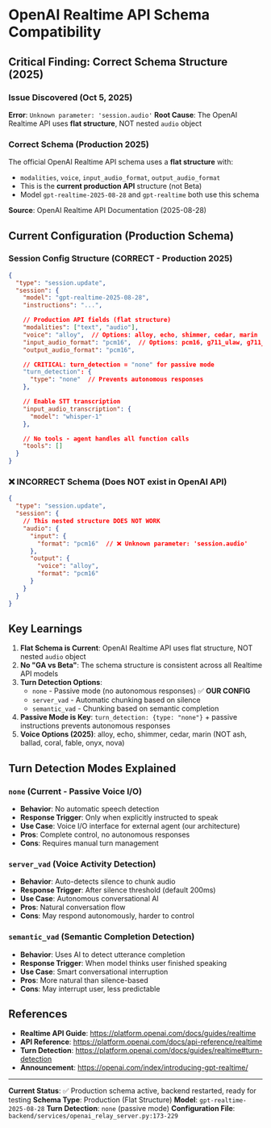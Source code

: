 # OpenAI Realtime API Schema Compatibility

## Critical Finding: Correct Schema Structure (2025)

### Issue Discovered (Oct 5, 2025)
**Error**: `Unknown parameter: 'session.audio'`
**Root Cause**: The OpenAI Realtime API uses **flat structure**, NOT nested `audio` object

### Correct Schema (Production 2025)

The official OpenAI Realtime API schema uses a **flat structure** with:
- `modalities`, `voice`, `input_audio_format`, `output_audio_format`
- This is the **current production API** structure (not Beta)
- Model `gpt-realtime-2025-08-28` and `gpt-realtime` both use this schema

**Source**: OpenAI Realtime API Documentation (2025-08-28)

## Current Configuration (Production Schema)

### Session Config Structure (CORRECT - Production 2025)
```json
{
  "type": "session.update",
  "session": {
    "model": "gpt-realtime-2025-08-28",
    "instructions": "...",

    // Production API fields (flat structure)
    "modalities": ["text", "audio"],
    "voice": "alloy",  // Options: alloy, echo, shimmer, cedar, marin
    "input_audio_format": "pcm16",  // Options: pcm16, g711_ulaw, g711_alaw
    "output_audio_format": "pcm16",

    // CRITICAL: turn_detection = "none" for passive mode
    "turn_detection": {
      "type": "none"  // Prevents autonomous responses
    },

    // Enable STT transcription
    "input_audio_transcription": {
      "model": "whisper-1"
    },

    // No tools - agent handles all function calls
    "tools": []
  }
}
```

### ❌ INCORRECT Schema (Does NOT exist in OpenAI API)

```json
{
  "type": "session.update",
  "session": {
    // This nested structure DOES NOT WORK
    "audio": {
      "input": {
        "format": "pcm16"  // ❌ Unknown parameter: 'session.audio'
      },
      "output": {
        "voice": "alloy",
        "format": "pcm16"
      }
    }
  }
}
```

## Key Learnings

1. **Flat Schema is Current**: OpenAI Realtime API uses flat structure, NOT nested `audio` object
2. **No "GA vs Beta"**: The schema structure is consistent across all Realtime API models
3. **Turn Detection Options**:
   - `none` - Passive mode (no autonomous responses) ✅ **OUR CONFIG**
   - `server_vad` - Automatic chunking based on silence
   - `semantic_vad` - Chunking based on semantic completion
4. **Passive Mode is Key**: `turn_detection: {type: "none"}` + passive instructions prevents autonomous responses
5. **Voice Options (2025)**: alloy, echo, shimmer, cedar, marin (NOT ash, ballad, coral, fable, onyx, nova)

## Turn Detection Modes Explained

### `none` (Current - Passive Voice I/O)
- **Behavior**: No automatic speech detection
- **Response Trigger**: Only when explicitly instructed to speak
- **Use Case**: Voice I/O interface for external agent (our architecture)
- **Pros**: Complete control, no autonomous responses
- **Cons**: Requires manual turn management

### `server_vad` (Voice Activity Detection)
- **Behavior**: Auto-detects silence to chunk audio
- **Response Trigger**: After silence threshold (default 200ms)
- **Use Case**: Autonomous conversational AI
- **Pros**: Natural conversation flow
- **Cons**: May respond autonomously, harder to control

### `semantic_vad` (Semantic Completion Detection)
- **Behavior**: Uses AI to detect utterance completion
- **Response Trigger**: When model thinks user finished speaking
- **Use Case**: Smart conversational interruption
- **Pros**: More natural than silence-based
- **Cons**: May interrupt user, less predictable

## References

- **Realtime API Guide**: https://platform.openai.com/docs/guides/realtime
- **API Reference**: https://platform.openai.com/docs/api-reference/realtime
- **Turn Detection**: https://platform.openai.com/docs/guides/realtime#turn-detection
- **Announcement**: https://openai.com/index/introducing-gpt-realtime/

---

**Current Status**: ✅ Production schema active, backend restarted, ready for testing
**Schema Type**: Production (Flat Structure)
**Model**: `gpt-realtime-2025-08-28`
**Turn Detection**: `none` (passive mode)
**Configuration File**: `backend/services/openai_relay_server.py:173-229`
